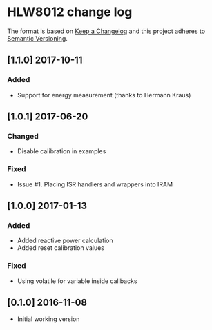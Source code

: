 # HLW8012 change log

The format is based on [Keep a Changelog](http://keepachangelog.com/)
and this project adheres to [Semantic Versioning](http://semver.org/).

## [1.1.0] 2017-10-11
### Added
- Support for energy measurement (thanks to Hermann Kraus)

## [1.0.1] 2017-06-20
### Changed
- Disable calibration in examples

### Fixed
- Issue #1. Placing ISR handlers and wrappers into IRAM

## [1.0.0] 2017-01-13
### Added
- Added reactive power calculation
- Added reset calibration values

### Fixed
- Using volatile for variable inside callbacks

## [0.1.0] 2016-11-08
- Initial working version
